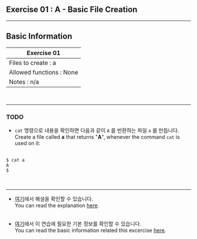 ## Exercise 01 : A - Basic File Creation

---

## Basic Information

|              Exercise 01              |
|---------------------------------------|
| Files to create : a                   |
| Allowed functions : None				|
| Notes : n/a							|

<br>

---

### TODO

* `cat` 명령으로 내용을 확인하면 다음과 같이 `A` 를 반환하는 파일 `a` 를 만듭니다.<br>
  Create a file called **a** that returns "**A**", whenever the command `cat` is used on it:<br><br>

```
$ cat a
A
$
```
<br>

---

* [여기](https://github.com/garlicvread/Shell_Scripting/tree/main/ShellScripts/01.FileCreation/Answer)에서 해설을 확인할 수 있습니다.<br>
  You can read the explanation [here](https://github.com/garlicvread/Shell_Scripting/tree/main/ShellScripts/01.FileCreation/Answer).<br><br>

* [여기](https://github.com/garlicvread/Shell_Scripting/tree/main/ShellScripts/01.FileCreation)에서 이 연습에 필요한 기본 정보를 확인할 수 있습니다.<br>
  You can read the basic information related this excercise [here](https://github.com/garlicvread/Shell_Scripting/tree/main/ShellScripts/01.FileCreation).